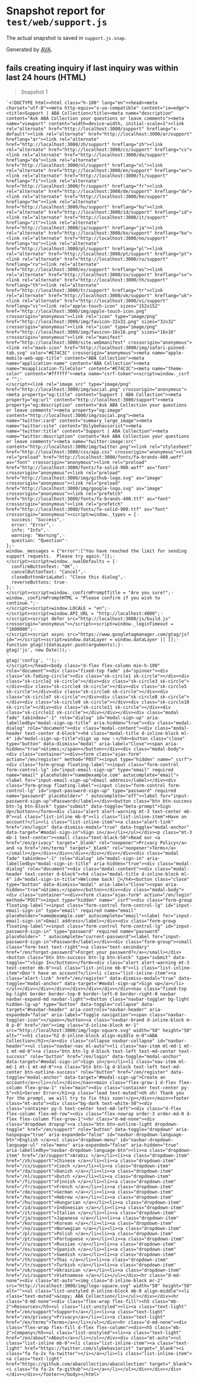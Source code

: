 # Snapshot report for `test/web/support.js`

The actual snapshot is saved in `support.js.snap`.

Generated by [AVA](https://avajs.dev).

## fails creating inquiry if last inquiry was within last 24 hours (HTML)

> Snapshot 1

    `<!DOCTYPE html><html class="h-100" lang="en"><head><meta charset="utf-8"><meta http-equiv="x-ua-compatible" content="ie=edge"><title>Support | ABA Collection</title><meta name="description" content="Ask ABA Collection your questions or leave comments"><meta name="viewport" content="width=device-width, initial-scale=1"><link rel="alternate" href="http://localhost:3000/support" hreflang="x-default"><link rel="alternate" href="http://localhost:3000/ar/support" hreflang="ar"><link rel="alternate" href="http://localhost:3000/zh/support" hreflang="zh"><link rel="alternate" href="http://localhost:3000/cs/support" hreflang="cs"><link rel="alternate" href="http://localhost:3000/da/support" hreflang="da"><link rel="alternate" href="http://localhost:3000/nl/support" hreflang="nl"><link rel="alternate" href="http://localhost:3000/en/support" hreflang="en"><link rel="alternate" href="http://localhost:3000/fi/support" hreflang="fi"><link rel="alternate" href="http://localhost:3000/fr/support" hreflang="fr"><link rel="alternate" href="http://localhost:3000/de/support" hreflang="de"><link rel="alternate" href="http://localhost:3000/he/support" hreflang="he"><link rel="alternate" href="http://localhost:3000/hu/support" hreflang="hu"><link rel="alternate" href="http://localhost:3000/id/support" hreflang="id"><link rel="alternate" href="http://localhost:3000/it/support" hreflang="it"><link rel="alternate" href="http://localhost:3000/ja/support" hreflang="ja"><link rel="alternate" href="http://localhost:3000/ko/support" hreflang="ko"><link rel="alternate" href="http://localhost:3000/no/support" hreflang="no"><link rel="alternate" href="http://localhost:3000/pl/support" hreflang="pl"><link rel="alternate" href="http://localhost:3000/pt/support" hreflang="pt"><link rel="alternate" href="http://localhost:3000/ru/support" hreflang="ru"><link rel="alternate" href="http://localhost:3000/es/support" hreflang="es"><link rel="alternate" href="http://localhost:3000/sv/support" hreflang="sv"><link rel="alternate" href="http://localhost:3000/th/support" hreflang="th"><link rel="alternate" href="http://localhost:3000/tr/support" hreflang="tr"><link rel="alternate" href="http://localhost:3000/uk/support" hreflang="uk"><link rel="alternate" href="http://localhost:3000/vi/support" hreflang="vi"><link rel="apple-touch-icon" sizes="152x152" href="http://localhost:3000/img/apple-touch-icon.png" crossorigin="anonymous"><link rel="icon" type="image/png" href="http://localhost:3000/img/favicon-32x32.png" sizes="32x32" crossorigin="anonymous"><link rel="icon" type="image/png" href="http://localhost:3000/img/favicon-16x16.png" sizes="16x16" crossorigin="anonymous"><link rel="manifest" href="http://localhost:3000/site.webmanifest" crossorigin="anonymous"><link rel="mask-icon" href="http://localhost:3000/img/safari-pinned-tab.svg" color="#E74C3C" crossorigin="anonymous"><meta name="apple-mobile-web-app-title" content="ABA Collection"><meta name="application-name" content="ABA Collection"><meta name="msapplication-TileColor" content="#E74C3C"><meta name="theme-color" content="#ffffff"><meta name="csrf-token"><script>window._csrf = "";␊
    </script><link rel="image_src" type="image/png" href="http://localhost:3000/img/social.png" crossorigin="anonymous"><meta property="og:title" content="Support | ABA Collection"><meta property="og:url" content="http://localhost:3000/support"><meta property="og:description" content="Ask ABA Collection your questions or leave comments"><meta property="og:image" content="http://localhost:3000/img/social.png"><meta name="twitter:card" content="summary_large_image"><meta name="twitter:site" content="@slybehaviorist"><meta name="twitter:title" content="Support | ABA Collection"><meta name="twitter:description" content="Ask ABA Collection your questions or leave comments"><meta name="twitter:image:src" content="http://localhost:3000/img/twitter.png"><link rel="stylesheet" href="http://localhost:3000/css/app.css" crossorigin="anonymous"><link rel="preload" href="http://localhost:3000/fonts/fa-brands-400.woff" as="font" crossorigin="anonymous"><link rel="preload" href="http://localhost:3000/fonts/fa-solid-900.woff" as="font" crossorigin="anonymous"><link rel="preload" href="http://localhost:3000/img/github-logo.svg" as="image" crossorigin="anonymous"><link rel="preload" href="http://localhost:3000/img/google-logo.svg" as="image" crossorigin="anonymous"><link rel="prefetch" href="http://localhost:3000/fonts/fa-brands-400.ttf" as="font" crossorigin="anonymous"><link rel="prefetch" href="http://localhost:3000/fonts/fa-solid-900.ttf" as="font" crossorigin="anonymous"><script>window._types = {␊
      success: "Success",␊
      error: "Error",␊
      info: "Info",␊
      warning: "Warning",␊
      question: "Question"␊
    };␊
    window._messages = {"error":["You have reached the limit for sending support requests.  Please try again."]};␊
    </script><script>window._swalDefaults = {␊
      confirmButtonText: "OK",␊
      cancelButtonText: "Cancel",␊
      closeButtonAriaLabel: "Close this dialog",␊
      reverseButtons: true␊
    };␊
    </script><script>window._confirmPromptTitle = "Are you sure?";␊
    window._confirmPromptHTML = "Please confirm if you wish to continue.";␊
    </script><script>window.LOCALE = "en";␊
    </script><script>window.API_URL = "http://localhost:4000";␊
    </script><script defer src="http://localhost:3000/js/build.js" crossorigin="anonymous"></script><script>window._loginTimeout = "1800000";␊
    </script><script async src="https://www.googletagmanager.com/gtag/js?id="></script><script>window.dataLayer = window.dataLayer || [];␊
    function gtag(){dataLayer.push(arguments);}␊
    gtag('js', new Date());␊
    ␊
    gtag('config', '');␊
    </script></head><body class="d-flex flex-column min-h-100" role="document"><div class="fixed-top fade" id="spinner"><div class="sk-fading-circle"><div class="sk-circle1 sk-circle"></div><div class="sk-circle2 sk-circle"></div><div class="sk-circle3 sk-circle"></div><div class="sk-circle4 sk-circle"></div><div class="sk-circle5 sk-circle"></div><div class="sk-circle6 sk-circle"></div><div class="sk-circle7 sk-circle"></div><div class="sk-circle8 sk-circle"></div><div class="sk-circle9 sk-circle"></div><div class="sk-circle10 sk-circle"></div><div class="sk-circle11 sk-circle"></div><div class="sk-circle12 sk-circle"></div></div></div><div class="modal fade" tabindex="-1" role="dialog" id="modal-sign-up" aria-labelledby="modal-sign-up-title" aria-hidden="true"><div class="modal-dialog" role="document"><div class="modal-content"><div class="modal-header text-center d-block"><h4 class="modal-title d-inline-block ml-4" id="modal-sign-up-title">Sign up now ✨</h4><button class="close" type="button" data-dismiss="modal" aria-label="Close"><span aria-hidden="true">&times;</span></button></div><div class="modal-body"><div class="container"><div><form class="ajax-form" action="/en/register" method="POST"><input type="hidden" name="_csrf"><div class="form-group floating-label"><input class="form-control form-control-lg" id="input-email-sign-up" type="email" required name="email" placeholder="name@example.com" autocomplete="email"><label for="input-email-sign-up">Email address</label></div><div class="form-group floating-label"><input class="form-control form-control-lg" id="input-password-sign-up" type="password" required name="password" placeholder=" " autocomplete="off"><label for="input-password-sign-up">Password</label></div><button class="btn btn-success btn-lg btn-block" type="submit" data-toggle="beta-prompt">Sign Up</button></form><div class="alert alert-warning mt-3 text-center mb-0"><ul class="list-inline mb-0"><li class="list-inline-item">Have an account?</li><li class="list-inline-item"><a class="alert-link" href="/en/login" data-dismiss-modal="true" data-toggle="modal-anchor" data-target="#modal-sign-in">Sign in</a></li></ul></div><p class="mt-3 mb-1 text-center"><small class="text-black-50">Read our <a href="/en/privacy" target="_blank" rel="noopener">Privacy Policy</a> and <a href="/en/terms" target="_blank" rel="noopener">Terms</a></small></p></div></div></div></div></div></div><div class="modal fade" tabindex="-1" role="dialog" id="modal-sign-in" aria-labelledby="modal-sign-in-title" aria-hidden="true"><div class="modal-dialog" role="document"><div class="modal-content"><div class="modal-header text-center d-block"><h4 class="modal-title d-inline-block ml-4" id="modal-sign-in-title">Welcome back! 👋</h4><button class="close" type="button" data-dismiss="modal" aria-label="Close"><span aria-hidden="true">&times;</span></button></div><div class="modal-body"><div class="container"><div><form class="ajax-form" action="/en/login" method="POST"><input type="hidden" name="_csrf"><div class="form-group floating-label"><input class="form-control form-control-lg" id="input-email-sign-in" type="email" required name="email" placeholder="name@example.com" autocomplete="email"><label for="input-email-sign-in">Email address</label></div><div class="form-group floating-label"><input class="form-control form-control-lg" id="input-password-sign-in" type="password" required name="password" placeholder=" " autocomplete="current-password"><label for="input-password-sign-in">Password</label></div><div class="form-group"><small class="form-text text-right"><a class="text-secondary" href="/en/forgot-password">Forget your password?</a></small></div><button class="btn btn-success btn-lg btn-block" type="submit" data-toggle="">Sign In</button></form><div class="alert alert-warning mt-3 text-center mb-0"><ul class="list-inline mb-0"><li class="list-inline-item">Don't have an account?</li><li class="list-inline-item"><a class="alert-link" href="/en/register" data-dismiss-modal="true" data-toggle="modal-anchor" data-target="#modal-sign-up">Sign up</a></li></ul></div></div></div></div></div></div></div><nav class="fixed-top bg-light border border-top-0 border-left-0 border-right-0 navbar navbar-expand-md navbar-light"><button class="navbar-toggler bg-light hidden-lg-up" type="button" data-toggle="collapse" data-target="#navbar-header" aria-controls="navbar-header" aria-expanded="false" aria-label="Toggle navigation"><span class="navbar-toggler-icon"></span></button><a class="navbar-brand d-inline-block m-0 p-0" href="/en"><img class="d-inline-block mr-1" src="http://localhost:3000/img/logo-square.svg" width="50" height="50" alt=""><h1 class="h2 d-inline-block align-middle m-0">ABA Collection</h1></a><div class="collapse navbar-collapse" id="navbar-header"><ul class="navbar-nav ml-auto"><li class="nav-item ml-md-1 mt-1 mt-md-0"><a class="btn btn-lg d-block text-left text-md-center text-success" role="button" href="/en/login" data-toggle="modal-anchor" data-target="#modal-sign-in">Sign in</a></li><li class="nav-item ml-md-1 mt-1 mt-md-0"><a class="btn btn-lg d-block text-left text-md-center btn-outline-success" role="button" href="/en/register" data-toggle="modal-anchor" data-target="#modal-sign-up">Create an account</a></li></ul></div></nav><main class="flex-grow-1 d-flex flex-column flex-grow-1" role="main"><div class="container text-center py-5"><h1>Server Error</h1><p class="lead text-muted">Uh oh! Thank you for the prompt, we will try to fix this soon!</p></div></main><footer class="mt-auto"><div class="bg-dark text-white-50"><div class="container py-5 text-center text-md-left"><div class="d-flex flex-column flex-md-row"><div class="flex-nowrap order-3 order-md-0 d-flex flex-column flex-grow-1"><hr class="d-md-none"><div class="dropdown dropup"><a class="btn btn-outline-light dropdown-toggle" href="/en/support" role="button" data-toggle="dropdown" aria-haspopup="true" aria-expanded="false" id="navbar-dropdown-language-btn">English </a><ul class="dropdown-menu" id="navbar-dropdown-language-ul" role="menu" aria-expanded="false" aria-hidden="true" aria-labelledby="navbar-dropdown-language-btn"><li><a class="dropdown-item" href="/ar/support">Arabic </a></li><li><a class="dropdown-item" href="/zh/support">Chinese </a></li><li><a class="dropdown-item" href="/cs/support">Czech </a></li><li><a class="dropdown-item" href="/da/support">Danish </a></li><li><a class="dropdown-item" href="/nl/support">Dutch </a></li><li><a class="dropdown-item" href="/fi/support">Finnish </a></li><li><a class="dropdown-item" href="/fr/support">French </a></li><li><a class="dropdown-item" href="/de/support">German </a></li><li><a class="dropdown-item" href="/he/support">Hebrew </a></li><li><a class="dropdown-item" href="/hu/support">Hungarian </a></li><li><a class="dropdown-item" href="/id/support">Indonesian </a></li><li><a class="dropdown-item" href="/it/support">Italian </a></li><li><a class="dropdown-item" href="/ja/support">Japanese </a></li><li><a class="dropdown-item" href="/ko/support">Korean </a></li><li><a class="dropdown-item" href="/no/support">Norwegian </a></li><li><a class="dropdown-item" href="/pl/support">Polish </a></li><li><a class="dropdown-item" href="/pt/support">Portuguese </a></li><li><a class="dropdown-item" href="/ru/support">Russian </a></li><li><a class="dropdown-item" href="/es/support">Spanish </a></li><li><a class="dropdown-item" href="/sv/support">Swedish </a></li><li><a class="dropdown-item" href="/th/support">Thai </a></li><li><a class="dropdown-item" href="/tr/support">Turkish </a></li><li><a class="dropdown-item" href="/uk/support">Ukrainian </a></li><li><a class="dropdown-item" href="/vi/support">Vietnamese </a></li></ul></div><hr class="d-md-none"><div class="mt-auto"><img class="d-inline-block mr-2" src="http://localhost:3000/img/logo-square.svg" width="50" height="50" alt=""><ul class="list-unstyled d-inline-block mb-0 align-middle"><li class="text-muted">&copy; ABA Collection</li></ul></div></div><hr class="d-md-none"><div class="flex-wrap flex-fill"><h5 class="mb-2">Resources</h5><ul class="list-unstyled"><li><a class="text-light" href="/en/support">Support</a></li><li><a class="text-light" href="/en/privacy">Privacy</a></li><li><a class="text-light" href="/en/terms">Terms</a></li></ul></div><hr class="d-md-none"><div class="flex-wrap flex-fill d-flex flex-column"><div><h5 class="mb-2">Company</h5><ul class="list-unstyled"><li><a class="text-light" href="/en/about">About</a></li></ul></div><div class="mt-auto"><ul class="list-inline mb-0"><li class="list-inline-item"><a class="text-light" href="https://twitter.com/slybehaviorist" target="_blank"><i class="fa fa-2x fa-twitter"></i></a></li><li class="list-inline-item"><a class="text-light" href="https://github.com/abacollection/abacollection" target="_blank"><i class="fa fa-2x fa-github"></i></a></li></ul></div></div></div></div></div></footer></body></html>`
